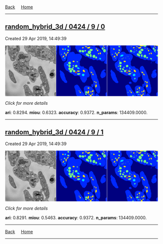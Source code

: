 
[Back](..)&nbsp;&nbsp;&nbsp;&nbsp;&nbsp;[Home](https://leapmanlab.github.io/snapshots)

---

<div class="summary"><a href="0"><h2>random_hybrid_3d / 0424 / 9 / 0</h2></a><p>Created 29 Apr 2019, 14:49:39
</p><a href="0"><img src="0/media/summary.png" align="center"></a><p>
<i>Click for more details</i>
</p></div>

**ari**: 0.8294. **miou**: 0.6323. **accuracy**: 0.9372. **n_params**: 134409.0000. 

---

<div class="summary"><a href="1"><h2>random_hybrid_3d / 0424 / 9 / 1</h2></a><p>Created 29 Apr 2019, 14:49:39
</p><a href="1"><img src="1/media/summary.png" align="center"></a><p>
<i>Click for more details</i>
</p></div>

**ari**: 0.8291. **miou**: 0.5463. **accuracy**: 0.9372. **n_params**: 134409.0000. 

---

[Back](..)&nbsp;&nbsp;&nbsp;&nbsp;&nbsp;[Home](https://leapmanlab.github.io/snapshots)

---